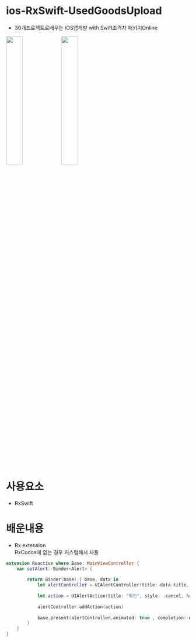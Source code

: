 # ios-RxSwift-UsedGoodsUpload
- 30개프로젝트로배우는 iOS앱개발 with Swift초격차 패키지Online

<img src="https://user-images.githubusercontent.com/26668309/165235826-78ddc82e-aa38-42f5-bc1f-48ad37838ff7.png" width=30%><img src="https://user-images.githubusercontent.com/26668309/165235843-26f27542-5c00-4929-87fd-10b3e2a15822.png" width=30%>


# 사용요소
- RxSwift 

# 배운내용
-  Rx extension  
 RxCocoa에 없는 경우 커스텀해서 사용

```Swift 
extension Reactive where Base: MainViewController {
    var setAlert: Binder<Alert> {
        
        return Binder(base) { base, data in
            let alertController = UIAlertController(title: data.title, message: data.message, preferredStyle: .alert)
            
            let action = UIAlertAction(title: "확인", style: .cancel, handler: nil)
            
            alertController.addAction(action)
            
            base.present(alertController,animated: true , completion: nil)
        }
    }
}

```
